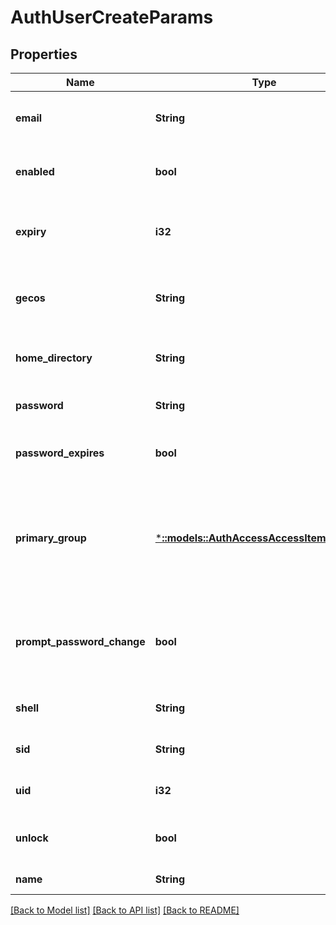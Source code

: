 # AuthUserCreateParams

## Properties
Name | Type | Description | Notes
------------ | ------------- | ------------- | -------------
**email** | **String** | Specifies an email address for the user. | [optional] [default to null]
**enabled** | **bool** | If true, the authenticated user is enabled. | [optional] [default to null]
**expiry** | **i32** | Specifies the Unix Epoch time when the auth user will expire. | [optional] [default to null]
**gecos** | **String** | Specifies the GECOS value, which is usually the full name. | [optional] [default to null]
**home_directory** | **String** | Specifies a home directory for the user. | [optional] [default to null]
**password** | **String** | Changes the password for the user. | [optional] [default to null]
**password_expires** | **bool** | If true, the password should expire. | [optional] [default to null]
**primary_group** | [***::models::AuthAccessAccessItemFileGroup**](AuthAccessAccessItemFileGroup.md) | Specifies properties for a persona, which consists of either a &#39;type&#39; and a &#39;name&#39; or an &#39;ID&#39;. | [optional] [default to null]
**prompt_password_change** | **bool** | If true, prompts the user to change their password at the next login. | [optional] [default to null]
**shell** | **String** | Specifies the shell for the user. | [optional] [default to null]
**sid** | **String** | Specifies a security identifier. | [optional] [default to null]
**uid** | **i32** | Specifies a numeric user identifier. | [optional] [default to null]
**unlock** | **bool** | If true, the user account should be unlocked. | [optional] [default to null]
**name** | **String** | Specifies a user name. | [default to null]

[[Back to Model list]](../README.md#documentation-for-models) [[Back to API list]](../README.md#documentation-for-api-endpoints) [[Back to README]](../README.md)


